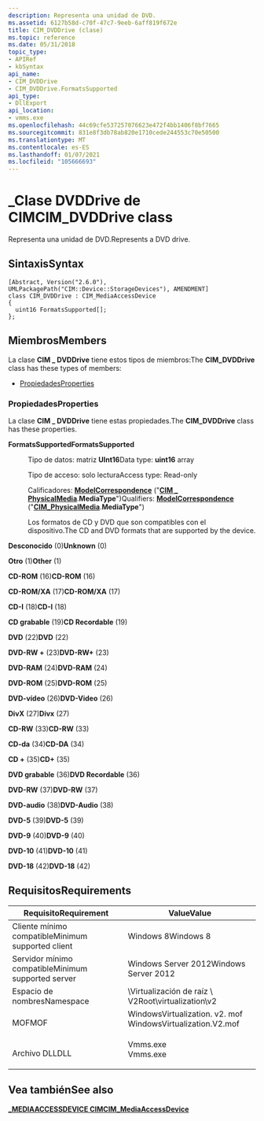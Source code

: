 ```yaml
---
description: Representa una unidad de DVD.
ms.assetid: 6127b58d-c70f-47c7-9eeb-6aff819f672e
title: CIM_DVDDrive (clase)
ms.topic: reference
ms.date: 05/31/2018
topic_type:
- APIRef
- kbSyntax
api_name:
- CIM_DVDDrive
- CIM_DVDDrive.FormatsSupported
api_type:
- DllExport
api_location:
- vmms.exe
ms.openlocfilehash: 44c69cfe537257076623e472f4bb1406f8bf7665
ms.sourcegitcommit: 831e8f3db78ab820e1710cede244553c70e50500
ms.translationtype: MT
ms.contentlocale: es-ES
ms.lasthandoff: 01/07/2021
ms.locfileid: "105666693"
---
```

# <a name="cim_dvddrive-class"></a><span data-ttu-id="a352c-103">\_Clase DVDDrive de CIM</span><span class="sxs-lookup"><span data-stu-id="a352c-103">CIM\_DVDDrive class</span></span>

<span data-ttu-id="a352c-104">Representa una unidad de DVD.</span><span class="sxs-lookup"><span data-stu-id="a352c-104">Represents a DVD drive.</span></span>

## <a name="syntax"></a><span data-ttu-id="a352c-105">Sintaxis</span><span class="sxs-lookup"><span data-stu-id="a352c-105">Syntax</span></span>

``` syntax
[Abstract, Version("2.6.0"), UMLPackagePath("CIM::Device::StorageDevices"), AMENDMENT]
class CIM_DVDDrive : CIM_MediaAccessDevice
{
  uint16 FormatsSupported[];
};
```

## <a name="members"></a><span data-ttu-id="a352c-106">Miembros</span><span class="sxs-lookup"><span data-stu-id="a352c-106">Members</span></span>

<span data-ttu-id="a352c-107">La clase **CIM \_ DVDDrive** tiene estos tipos de miembros:</span><span class="sxs-lookup"><span data-stu-id="a352c-107">The **CIM\_DVDDrive** class has these types of members:</span></span>

-   [<span data-ttu-id="a352c-108">Propiedades</span><span class="sxs-lookup"><span data-stu-id="a352c-108">Properties</span></span>](#properties)

### <a name="properties"></a><span data-ttu-id="a352c-109">Propiedades</span><span class="sxs-lookup"><span data-stu-id="a352c-109">Properties</span></span>

<span data-ttu-id="a352c-110">La clase **CIM \_ DVDDrive** tiene estas propiedades.</span><span class="sxs-lookup"><span data-stu-id="a352c-110">The **CIM\_DVDDrive** class has these properties.</span></span>

<dl> <dt>

<span data-ttu-id="a352c-111">**FormatsSupported**</span><span class="sxs-lookup"><span data-stu-id="a352c-111">**FormatsSupported**</span></span>
</dt> <dd> <dl> <dt>

<span data-ttu-id="a352c-112">Tipo de datos: matriz **UInt16**</span><span class="sxs-lookup"><span data-stu-id="a352c-112">Data type: **uint16** array</span></span>
</dt> <dt>

<span data-ttu-id="a352c-113">Tipo de acceso: solo lectura</span><span class="sxs-lookup"><span data-stu-id="a352c-113">Access type: Read-only</span></span>
</dt> <dt>

<span data-ttu-id="a352c-114">Calificadores: [**ModelCorrespondence**](/windows/desktop/WmiSdk/standard-qualifiers) ("[**CIM \_ PhysicalMedia**](/windows/desktop/CIMWin32Prov/cim-physicalmedia).**MediaType**")</span><span class="sxs-lookup"><span data-stu-id="a352c-114">Qualifiers: [**ModelCorrespondence**](/windows/desktop/WmiSdk/standard-qualifiers) ("[**CIM\_PhysicalMedia**](/windows/desktop/CIMWin32Prov/cim-physicalmedia).**MediaType**")</span></span>
</dt> </dl>

<span data-ttu-id="a352c-115">Los formatos de CD y DVD que son compatibles con el dispositivo.</span><span class="sxs-lookup"><span data-stu-id="a352c-115">The CD and DVD formats that are supported by the device.</span></span>

<dt>

<span id="Unknown"></span><span id="unknown"></span><span id="UNKNOWN"></span>

<span data-ttu-id="a352c-116">**Desconocido** (0)</span><span class="sxs-lookup"><span data-stu-id="a352c-116">**Unknown** (0)</span></span>


</dt> <dd></dd> <dt>

<span id="Other"></span><span id="other"></span><span id="OTHER"></span>

<span data-ttu-id="a352c-117">**Otro** (1)</span><span class="sxs-lookup"><span data-stu-id="a352c-117">**Other** (1)</span></span>


</dt> <dd></dd> <dt>

<span id="CD-ROM"></span><span id="cd-rom"></span>

<span data-ttu-id="a352c-118">**CD-ROM** (16)</span><span class="sxs-lookup"><span data-stu-id="a352c-118">**CD-ROM** (16)</span></span>


</dt> <dd></dd> <dt>

<span id="CD-ROM_XA"></span><span id="cd-rom_xa"></span>

<span data-ttu-id="a352c-119">**CD-ROM/XA** (17)</span><span class="sxs-lookup"><span data-stu-id="a352c-119">**CD-ROM/XA** (17)</span></span>


</dt> <dd></dd> <dt>

<span id="CD-I"></span><span id="cd-i"></span>

<span data-ttu-id="a352c-120">**CD-I** (18)</span><span class="sxs-lookup"><span data-stu-id="a352c-120">**CD-I** (18)</span></span>


</dt> <dd></dd> <dt>

<span id="CD_Recordable"></span><span id="cd_recordable"></span><span id="CD_RECORDABLE"></span>

<span data-ttu-id="a352c-121">**CD grabable** (19)</span><span class="sxs-lookup"><span data-stu-id="a352c-121">**CD Recordable** (19)</span></span>


</dt> <dd></dd> <dt>

<span id="DVD"></span><span id="dvd"></span>

<span data-ttu-id="a352c-122">**DVD** (22)</span><span class="sxs-lookup"><span data-stu-id="a352c-122">**DVD** (22)</span></span>


</dt> <dd></dd> <dt>

<span id="DVD-RW_"></span><span id="dvd-rw_"></span>

<span data-ttu-id="a352c-123">**DVD-RW +** (23)</span><span class="sxs-lookup"><span data-stu-id="a352c-123">**DVD-RW+** (23)</span></span>


</dt> <dd></dd> <dt>

<span id="DVD-RAM"></span><span id="dvd-ram"></span>

<span data-ttu-id="a352c-124">**DVD-RAM** (24)</span><span class="sxs-lookup"><span data-stu-id="a352c-124">**DVD-RAM** (24)</span></span>


</dt> <dd></dd> <dt>

<span id="DVD-ROM"></span><span id="dvd-rom"></span>

<span data-ttu-id="a352c-125">**DVD-ROM** (25)</span><span class="sxs-lookup"><span data-stu-id="a352c-125">**DVD-ROM** (25)</span></span>


</dt> <dd></dd> <dt>

<span id="DVD-Video"></span><span id="dvd-video"></span><span id="DVD-VIDEO"></span>

<span data-ttu-id="a352c-126">**DVD-vídeo** (26)</span><span class="sxs-lookup"><span data-stu-id="a352c-126">**DVD-Video** (26)</span></span>


</dt> <dd></dd> <dt>

<span id="Divx"></span><span id="divx"></span><span id="DIVX"></span>

<span data-ttu-id="a352c-127">**DivX** (27)</span><span class="sxs-lookup"><span data-stu-id="a352c-127">**Divx** (27)</span></span>


</dt> <dd></dd> <dt>

<span id="CD-RW"></span><span id="cd-rw"></span>

<span data-ttu-id="a352c-128">**CD-RW** (33)</span><span class="sxs-lookup"><span data-stu-id="a352c-128">**CD-RW** (33)</span></span>


</dt> <dd></dd> <dt>

<span id="CD-DA"></span><span id="cd-da"></span>

<span data-ttu-id="a352c-129">**CD-da** (34)</span><span class="sxs-lookup"><span data-stu-id="a352c-129">**CD-DA** (34)</span></span>


</dt> <dd></dd> <dt>

<span id="CD_"></span><span id="cd_"></span>

<span data-ttu-id="a352c-130">**CD +** (35)</span><span class="sxs-lookup"><span data-stu-id="a352c-130">**CD+** (35)</span></span>


</dt> <dd></dd> <dt>

<span id="DVD_Recordable"></span><span id="dvd_recordable"></span><span id="DVD_RECORDABLE"></span>

<span data-ttu-id="a352c-131">**DVD grabable** (36)</span><span class="sxs-lookup"><span data-stu-id="a352c-131">**DVD Recordable** (36)</span></span>


</dt> <dd></dd> <dt>

<span id="DVD-RW"></span><span id="dvd-rw"></span>

<span data-ttu-id="a352c-132">**DVD-RW** (37)</span><span class="sxs-lookup"><span data-stu-id="a352c-132">**DVD-RW** (37)</span></span>


</dt> <dd></dd> <dt>

<span id="DVD-Audio"></span><span id="dvd-audio"></span><span id="DVD-AUDIO"></span>

<span data-ttu-id="a352c-133">**DVD-audio** (38)</span><span class="sxs-lookup"><span data-stu-id="a352c-133">**DVD-Audio** (38)</span></span>


</dt> <dd></dd> <dt>

<span id="DVD-5"></span><span id="dvd-5"></span>

<span data-ttu-id="a352c-134">**DVD-5** (39)</span><span class="sxs-lookup"><span data-stu-id="a352c-134">**DVD-5** (39)</span></span>


</dt> <dd></dd> <dt>

<span id="DVD-9"></span><span id="dvd-9"></span>

<span data-ttu-id="a352c-135">**DVD-9** (40)</span><span class="sxs-lookup"><span data-stu-id="a352c-135">**DVD-9** (40)</span></span>


</dt> <dd></dd> <dt>

<span id="DVD-10"></span><span id="dvd-10"></span>

<span data-ttu-id="a352c-136">**DVD-10** (41)</span><span class="sxs-lookup"><span data-stu-id="a352c-136">**DVD-10** (41)</span></span>


</dt> <dd></dd> <dt>

<span id="DVD-18"></span><span id="dvd-18"></span>

<span data-ttu-id="a352c-137">**DVD-18** (42)</span><span class="sxs-lookup"><span data-stu-id="a352c-137">**DVD-18** (42)</span></span>


<span data-ttu-id="a352c-138"></dt> <dd></dd> </dl>

</dd> </dl></span><span class="sxs-lookup"><span data-stu-id="a352c-138"></dt> <dd></dd> </dl>

</dd> </dl></span></span>

## <a name="requirements"></a><span data-ttu-id="a352c-139">Requisitos</span><span class="sxs-lookup"><span data-stu-id="a352c-139">Requirements</span></span>



| <span data-ttu-id="a352c-140">Requisito</span><span class="sxs-lookup"><span data-stu-id="a352c-140">Requirement</span></span> | <span data-ttu-id="a352c-141">Value</span><span class="sxs-lookup"><span data-stu-id="a352c-141">Value</span></span> |
|-------------------------------------|---------------------------------------------------------------------------------------------------------|
| <span data-ttu-id="a352c-142">Cliente mínimo compatible</span><span class="sxs-lookup"><span data-stu-id="a352c-142">Minimum supported client</span></span><br/> | <span data-ttu-id="a352c-143">Windows 8</span><span class="sxs-lookup"><span data-stu-id="a352c-143">Windows 8</span></span><br/>                                                                                    |
| <span data-ttu-id="a352c-144">Servidor mínimo compatible</span><span class="sxs-lookup"><span data-stu-id="a352c-144">Minimum supported server</span></span><br/> | <span data-ttu-id="a352c-145">Windows Server 2012</span><span class="sxs-lookup"><span data-stu-id="a352c-145">Windows Server 2012</span></span><br/>                                                                          |
| <span data-ttu-id="a352c-146">Espacio de nombres</span><span class="sxs-lookup"><span data-stu-id="a352c-146">Namespace</span></span><br/>                | <span data-ttu-id="a352c-147">\\Virtualización de raíz \\ V2</span><span class="sxs-lookup"><span data-stu-id="a352c-147">Root\\virtualization\\v2</span></span><br/>                                                                     |
| <span data-ttu-id="a352c-148">MOF</span><span class="sxs-lookup"><span data-stu-id="a352c-148">MOF</span></span><br/>                      | <dl> <span data-ttu-id="a352c-149"><dt>WindowsVirtualization. v2. mof</dt></span><span class="sxs-lookup"><span data-stu-id="a352c-149"><dt>WindowsVirtualization.V2.mof</dt></span></span> </dl> |
| <span data-ttu-id="a352c-150">Archivo DLL</span><span class="sxs-lookup"><span data-stu-id="a352c-150">DLL</span></span><br/>                      | <dl> <span data-ttu-id="a352c-151"><dt>Vmms.exe</dt></span><span class="sxs-lookup"><span data-stu-id="a352c-151"><dt>Vmms.exe</dt></span></span> </dl>                     |



## <a name="see-also"></a><span data-ttu-id="a352c-152">Vea también</span><span class="sxs-lookup"><span data-stu-id="a352c-152">See also</span></span>

<dl> <dt>

[<span data-ttu-id="a352c-153">**\_MEDIAACCESSDEVICE CIM**</span><span class="sxs-lookup"><span data-stu-id="a352c-153">**CIM\_MediaAccessDevice**</span></span>](cim-mediaaccessdevice.md)
</dt> </dl>

 

